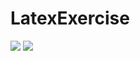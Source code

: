 # LatexExercise

<img src="https://latex.codecogs.com/svg.latex?basic-cust-accts\leftarrow\Pi_{(name,customer.sin,account-number)}(\sigma_{customer.sin=account.sin}(customer\timesaccount))"/>

<img src="https://latex.codecogs.com/svg.latex?someDatabase\leftarrow\Pi_{(a,b,c)}(\sigma_{a\times_{b}a.a=b.y})"/>
